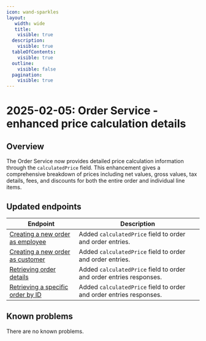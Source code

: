 ```yaml
---
icon: wand-sparkles
layout:
   width: wide
   title:
    visible: true
  description:
    visible: true
  tableOfContents:
    visible: true
  outline:
    visible: false
  pagination:
    visible: true
---
```


# 2025-02-05: Order Service - enhanced price calculation details

## Overview

The Order Service now provides detailed price calculation information through the `calculatedPrice` field. This enhancement gives a comprehensive breakdown of prices including net values, gross values, tax details, fees, and discounts for both the entire order and individual line items.

## Updated endpoints

| Endpoint | Description |
|----------|-------------|
| [Creating a new order as employee](https://developer.emporix.io/api-references/api-guides/orders/order/api-reference/orders-tenant-managed#post-order-v2-tenant-salesorders) | Added `calculatedPrice` field to order and order entries. |
| [Creating a new order as customer](https://developer.emporix.io/api-references/api-guides/orders/order/api-reference/orders-customer-managed#post-order-v2-tenant-orders) | Added `calculatedPrice` field to order and order entries. |
| [Retrieving order details](https://developer.emporix.io/api-references/api-guides/orders/order/api-reference/orders-customer-managed#get-order-v2-tenant-orders-orderid) | Added `calculatedPrice` field to order and order entries responses. |
| [Retrieving a specific order by ID](https://developer.emporix.io/api-references/api-guides/orders/order/api-reference/orders-tenant-managed#get-order-v2-tenant-salesorders-orderid) | Added `calculatedPrice` field to order and order entries responses. |

## Known problems

There are no known problems.